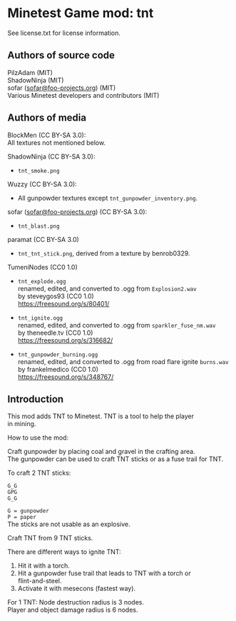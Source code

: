 Minetest Game mod: tnt
======================
See license.txt for license information.

Authors of source code
----------------------
PilzAdam (MIT)<br>
ShadowNinja (MIT)<br>
sofar (sofar@foo-projects.org) (MIT)<br>
Various Minetest developers and contributors (MIT)

Authors of media
----------------
BlockMen (CC BY-SA 3.0):<br>
All textures not mentioned below.

ShadowNinja (CC BY-SA 3.0):
- `tnt_smoke.png`

Wuzzy (CC BY-SA 3.0):
- All gunpowder textures except `tnt_gunpowder_inventory.png`.

sofar (sofar@foo-projects.org) (CC BY-SA 3.0):
- `tnt_blast.png`

paramat (CC BY-SA 3.0)
- `tnt_tnt_stick.png`, derived from a texture by benrob0329.

TumeniNodes (CC0 1.0)
- `tnt_explode.ogg`<br>
renamed, edited, and converted to .ogg from `Explosion2.wav`<br>
by steveygos93 (CC0 1.0)<br>
<https://freesound.org/s/80401/>

- `tnt_ignite.ogg`<br>
renamed, edited, and converted to .ogg from `sparkler_fuse_nm.wav`<br>
by theneedle.tv (CC0 1.0)<br>
<https://freesound.org/s/316682/>

- `tnt_gunpowder_burning.ogg`<br>
renamed, edited, and converted to .ogg from road flare ignite `burns.wav`<br>
by frankelmedico (CC0 1.0)<br>
<https://freesound.org/s/348767/>


Introduction
------------
This mod adds TNT to Minetest. TNT is a tool to help the player<br>
in mining.

How to use the mod:

Craft gunpowder by placing coal and gravel in the crafting area.<br>
The gunpowder can be used to craft TNT sticks or as a fuse trail for TNT.

To craft 2 TNT sticks:
```
G_G
GPG
G_G
```
`G = gunpowder`<br>
`P = paper`<br>
The sticks are not usable as an explosive.

Craft TNT from 9 TNT sticks.

There are different ways to ignite TNT:
  1. Hit it with a torch.
  2. Hit a gunpowder fuse trail that leads to TNT with a torch or<br>
     flint-and-steel.
  3. Activate it with mesecons (fastest way).

For 1 TNT:
Node destruction radius is 3 nodes.<br>
Player and object damage radius is 6 nodes.
